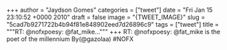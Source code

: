 
+++
author = "Jaydson Gomes"
categories = ["tweet"]
date = "Fri Jan 15 23:10:52 +0000 2010"
draft = false
image = "{TWEET_IMAGE}"
slug = "5cad7b9271722b4b94f81e848902eed7d26896c9"
tags = ["tweet"]
title = """RT: @nofxpoesy: @fat_mike..."""
+++
RT: @nofxpoesy: @fat_mike is the poet of the millennium By(@gazolaa) #NOFX

